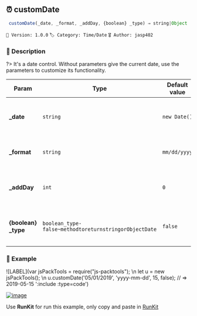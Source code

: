 ## ⏰ customDate 

```javascript
 customDate(_date, _format, _addDay, {boolean} _type) ⇒ string|Object  
``` 


`📢 Version: 1.0.0`  `🏷️ Category: Time/Date` `🎖️ Author: jasp402` 

### 📝 Description 


?> It's a date control. Without parameters give the current date, use the parameters to customize its functionality. 


| Param | Type | Default value | Description |
| --- | --- | --- | --- |
| **_date** | `string` | ` new Date() ` | _date or Object Date by Default is current date._ | 
| **_format** | `string` | ` mm/dd/yyyy ` | _define the format that want to return._ | 
| **_addDay** | `int` | ` 0 ` | _count of days that add to date o current date_ | 
| **{boolean} _type** | `boolean_type-false~methodtoreturnstringorObjectDate` | ` false ` | _method to return {string} or {Object Date}_ | 



### 🧪 Example 


![LABEL](var jsPackTools = require("js-packtools"); \n let u = new jsPackTools(); \n u.customDate('05/01/2019', 'yyyy-mm-dd', 15, false);  // => 2019-05-15 ':include :type=code')




[![image](https://user-images.githubusercontent.com/8978470/89190058-8603d500-d566-11ea-914f-284448e5a1b6.png)](https://npm.runkit.com/js-packtools) 
 
Use **RunKit** for run this example, only copy and paste in [RunKit](https://npm.runkit.com/js-packtools)
